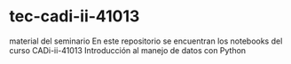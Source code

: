 # tec-cadi-ii-41013
material del seminario
En este repositorio se encuentran los notebooks del curso CADi-ii-41013 Introducción al manejo de datos con Python
